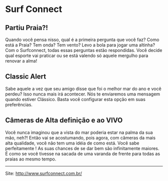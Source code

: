 # Surf Connect

## Partiu Praia?!

Quando você pensa nisso, qual é a primeira pergunta que você faz? Como está a Praia? Tem onda? Tem vento? Levo a bola para jogar uma altinha? Com o Surfconnect, todas essas perguntas estão respondidas. Você decide qual esporte vai praticar ou se está valendo só aquele mergulho para renovar a alma!

## Classic Alert

Sabe aquele a vez que seu amigo disse que foi o melhor mar do ano e você perdeu? Isso nunca mais irá acontecer. Nós te enviaremos uma mensagem quando estiver Clássico. Basta você configurar esta opção em suas preferências.

## Câmeras de Alta definição e ao VIVO

Você nunca imaginou que a vista do mar poderia estar na palma da sua mão, neh?! Então vai se acostumando, pois agora, com câmeras da mais alta qualidade, você não tem uma idéia de como está. Você sabe perfeitamente ! As suas chances de se dar bem são infinitamente maiores. É como se você tivesse na sacada de uma varanda de frente para todas as praias ao mesmo tempo.

---

Site: http://www.surfconnect.com.br/
